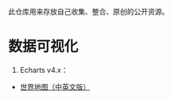 此仓库用来存放自己收集、整合、原创的公开资源。

# 数据可视化
1. Echarts v4.x：
  - [世界地图（中英文版）](./data-visualization/echarts/map-world)

